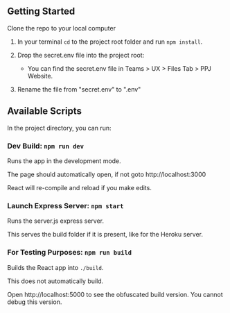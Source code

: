 ## Getting Started

Clone the repo to your local computer

1. In your terminal `cd` to the project root folder and run `npm install`.
2. Drop the secret.env file into the project root:

    - You can find the secret.env file in Teams > UX > Files Tab > PPJ Website.

3. Rename the file from "secret.env" to ".env"

## Available Scripts

In the project directory, you can run:

### Dev Build: `npm run dev`

Runs the app in the development mode.

The page should automatically open, if not goto http://localhost:3000

React will re-compile and reload if you make edits.

### Launch Express Server: `npm start`

Runs the server.js express server.

This serves the build folder if it is present, like for the Heroku server.

### For Testing Purposes: `npm run build`

Builds the React app into `./build`.

This does not automatically build.

Open http://localhost:5000 to see the obfuscated build version. You cannot debug this version.
